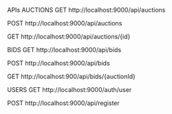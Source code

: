 APIs
AUCTIONS
GET
http://localhost:9000/api/auctions

POST
http://localhost:9000/api/auctions

GET
http://localhost:9000/api/auctions/{id}

BIDS
GET
http://localhost:9000/api/bids

POST
http://localhost:9000/api/bids

GET
http://localhost:900/api/bids/{auctionId}

USERS
GET
http://localhost:9000/auth/user

POST
http://localhost:9000/api/register
